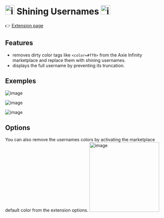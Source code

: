 # <img width="30" alt="image" src="https://user-images.githubusercontent.com/8344874/157022661-688ccc98-118e-4c6d-a010-684023531724.png"> Shining Usernames <img width="30" alt="image" src="https://user-images.githubusercontent.com/8344874/157022661-688ccc98-118e-4c6d-a010-684023531724.png">

👉 [Extension page](https://chrome.google.com/webstore/detail/shining-usernames/cjbbgffpbnfciahilcnldpldifbkbnce)

## Features

- removes dirty color tags like `<color=#ff0>` from the Axie Infinity marketplace and replace them with shining usernames.
- displays the full username by preventing its truncation.

## Exemples

![image](https://user-images.githubusercontent.com/8344874/156819850-58cfd73e-3893-4cec-8505-6dc8fbb53dd8.png)

![image](https://user-images.githubusercontent.com/8344874/158055094-05f7173c-7c64-4f06-b7c8-5ce31258af92.png)

![image](https://user-images.githubusercontent.com/8344874/158054878-00517d83-0766-4085-8372-fe81ff910acd.png)

## Options

You can also remove the usernames colors by activating the marketplace default color from the extension options.
<img width="225" alt="image" src="https://user-images.githubusercontent.com/8344874/156878375-2f901585-0749-494a-812d-a8db5752b53c.png">

